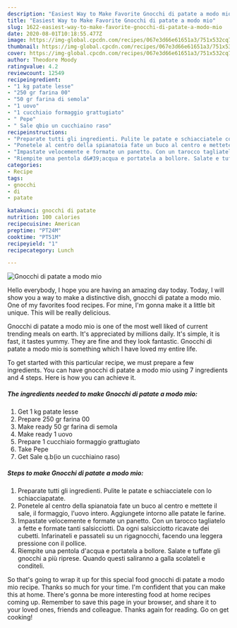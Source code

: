 ```yaml
---
description: "Easiest Way to Make Favorite Gnocchi di patate a modo mio"
title: "Easiest Way to Make Favorite Gnocchi di patate a modo mio"
slug: 1622-easiest-way-to-make-favorite-gnocchi-di-patate-a-modo-mio
date: 2020-08-01T10:18:55.477Z
image: https://img-global.cpcdn.com/recipes/067e3d66e61651a3/751x532cq70/gnocchi-di-patate-a-modo-mio-recipe-main-photo.jpg
thumbnail: https://img-global.cpcdn.com/recipes/067e3d66e61651a3/751x532cq70/gnocchi-di-patate-a-modo-mio-recipe-main-photo.jpg
cover: https://img-global.cpcdn.com/recipes/067e3d66e61651a3/751x532cq70/gnocchi-di-patate-a-modo-mio-recipe-main-photo.jpg
author: Theodore Moody
ratingvalue: 4.2
reviewcount: 12549
recipeingredient:
- "1 kg patate lesse"
- "250 gr farina 00"
- "50 gr farina di semola"
- "1 uovo"
- "1 cucchiaio formaggio grattugiato"
- " Pepe"
- " Sale qbio un cucchiaino raso"
recipeinstructions:
- "Preparate tutti gli ingredienti. Pulite le patate e schiacciatele con lo schiacciapatate."
- "Ponetele al centro della spianatoia fate un buco al centro e mettete il sale, il formaggio, l&#39;uovo intero. Aggiungete intorno alle patate le farine."
- "Impastate velocemente e formate un panetto. Con un tarocco tagliatelo a fette e formate tanti salsicciotti. Da ogni salsicciotto ricavate dei cubetti. Infarinateli e passateli su un rigagnocchi, facendo una leggera pressione con il pollice."
- "Riempite una pentola d&#39;acqua e portatela a bollore. Salate e tuffate gli gnocchi a più riprese. Quando questi saliranno a galla scolateli e conditeli."
categories:
- Recipe
tags:
- gnocchi
- di
- patate

katakunci: gnocchi di patate 
nutrition: 100 calories
recipecuisine: American
preptime: "PT24M"
cooktime: "PT51M"
recipeyield: "1"
recipecategory: Lunch

---
```



![Gnocchi di patate a modo mio](https://img-global.cpcdn.com/recipes/067e3d66e61651a3/751x532cq70/gnocchi-di-patate-a-modo-mio-recipe-main-photo.jpg)

Hello everybody, I hope you are having an amazing day today. Today, I will show you a way to make a distinctive dish, gnocchi di patate a modo mio. One of my favorites food recipes. For mine, I'm gonna make it a little bit unique. This will be really delicious.

Gnocchi di patate a modo mio is one of the most well liked of current trending meals on earth. It's appreciated by millions daily. It's simple, it is fast, it tastes yummy. They are fine and they look fantastic. Gnocchi di patate a modo mio is something which I have loved my entire life.




To get started with this particular recipe, we must prepare a few ingredients. You can have gnocchi di patate a modo mio using 7 ingredients and 4 steps. Here is how you can achieve it.

<!--inarticleads1-->

##### The ingredients needed to make Gnocchi di patate a modo mio:

1. Get 1 kg patate lesse
1. Prepare 250 gr farina 00
1. Make ready 50 gr farina di semola
1. Make ready 1 uovo
1. Prepare 1 cucchiaio formaggio grattugiato
1. Take  Pepe
1. Get  Sale q.b(io un cucchiaino raso)




<!--inarticleads2-->

##### Steps to make Gnocchi di patate a modo mio:

1. Preparate tutti gli ingredienti. Pulite le patate e schiacciatele con lo schiacciapatate.
1. Ponetele al centro della spianatoia fate un buco al centro e mettete il sale, il formaggio, l&#39;uovo intero. Aggiungete intorno alle patate le farine.
1. Impastate velocemente e formate un panetto. Con un tarocco tagliatelo a fette e formate tanti salsicciotti. Da ogni salsicciotto ricavate dei cubetti. Infarinateli e passateli su un rigagnocchi, facendo una leggera pressione con il pollice.
1. Riempite una pentola d&#39;acqua e portatela a bollore. Salate e tuffate gli gnocchi a più riprese. Quando questi saliranno a galla scolateli e conditeli.




So that's going to wrap it up for this special food gnocchi di patate a modo mio recipe. Thanks so much for your time. I'm confident that you can make this at home. There's gonna be more interesting food at home recipes coming up. Remember to save this page in your browser, and share it to your loved ones, friends and colleague. Thanks again for reading. Go on get cooking!

